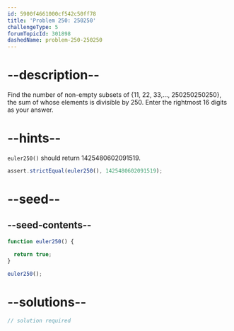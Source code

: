 ```yaml
---
id: 5900f4661000cf542c50ff78
title: 'Problem 250: 250250'
challengeType: 5
forumTopicId: 301898
dashedName: problem-250-250250
---
```


# --description--

Find the number of non-empty subsets of {11, 22, 33,..., 250250250250}, the sum of whose elements is divisible by 250. Enter the rightmost 16 digits as your answer.

# --hints--

`euler250()` should return 1425480602091519.

```js
assert.strictEqual(euler250(), 1425480602091519);
```

# --seed--

## --seed-contents--

```js
function euler250() {

  return true;
}

euler250();
```

# --solutions--

```js
// solution required
```